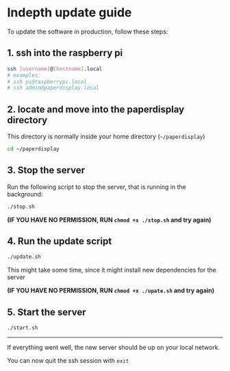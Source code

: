 # Indepth update guide

To update the software in production, follow these steps:

## 1. ssh into the raspberry pi

```bash
ssh [username]@[hostname].local
# examples:
# ssh pi@raspberrypi.local
# ssh admin@paperdisplay.local
```

## 2. locate and move into the paperdisplay directory

This directory is normally inside your home directory (`~/paperdisplay`)

```bash
cd ~/paperdisplay
```

## 3. Stop the server

Run the following script to stop the server, that is running in the background:

```bash
./stop.sh
```

**(IF YOU HAVE NO PERMISSION, RUN `chmod +x ./stop.sh` and try again)**

## 4. Run the update script

```bash
./update.sh
```

This might take some time, since it might install new dependencies for the server

**(IF YOU HAVE NO PERMISSION, RUN `chmod +x ./upate.sh` and try again)**

## 5. Start the server

```bash
./start.sh
```

---

If everything went well, the new server should be up on your local network.

You can now quit the ssh session with `exit`

